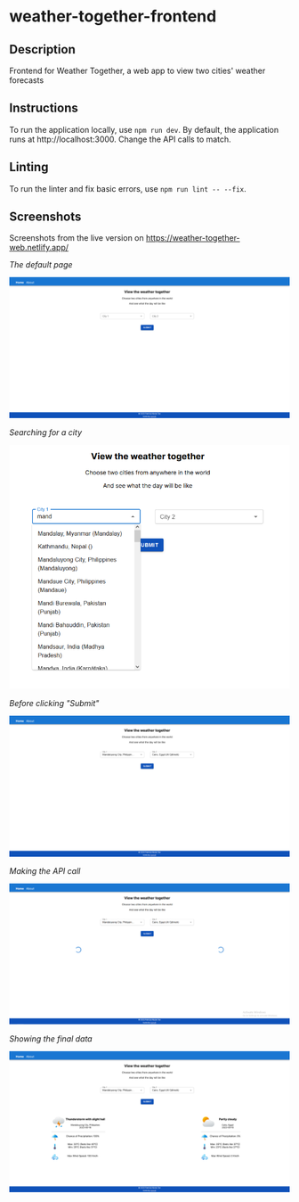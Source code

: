 # weather-together-frontend

## Description
Frontend for Weather Together, a web app to view two cities' weather forecasts

## Instructions
To run the application locally, use ```npm run dev```. By default, the application runs at http://localhost:3000. Change the API calls to match.

## Linting
To run the linter and fix basic errors, use ```npm run lint -- --fix```.

## Screenshots
Screenshots from the live version on https://weather-together-web.netlify.app/

*The default page*

![Alt text](public/images/screenshots/image.png)


*Searching for a city*

![Alt text](public/images/screenshots/image-2.png)


*Before clicking "Submit"*

![Alt text](public/images/screenshots/image-1.png)


*Making the API call*

![Alt text](public/images/screenshots/image-3.png)


*Showing the final data*

![Alt text](public/images/screenshots/image-4.png)
